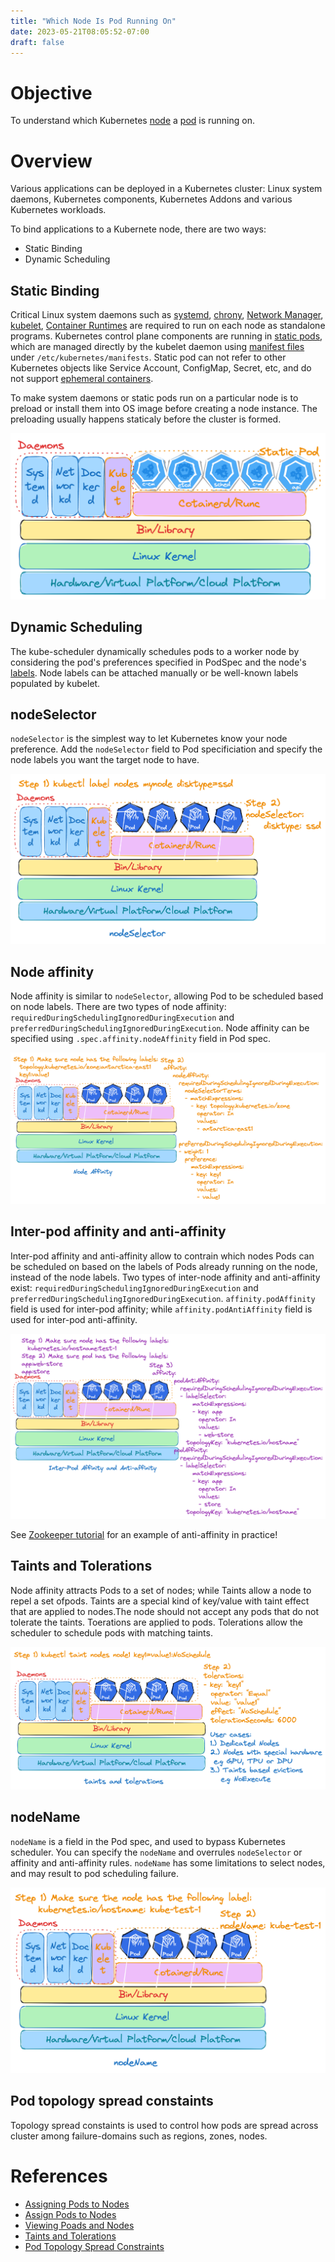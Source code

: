 ```yaml
---
title: "Which Node Is Pod Running On"
date: 2023-05-21T08:05:52-07:00
draft: false
---
```

# Objective

To understand which Kubernetes [node](https://kubernetes.io/docs/concepts/architecture/nodes/) a [pod](https://kubernetes.io/docs/concepts/workloads/pods/) is running on.

# Overview

Various applications can be deployed in a Kubernetes cluster: Linux system
daemons, Kubernetes components, Kubernetes Addons and various Kubernetes workloads.

To bind applications to a Kubernete node, there are two ways:

*  Static Binding
*  Dynamic Scheduling

## Static Binding 

Critical Linux system daemons such as [systemd](https://www.freedesktop.org/wiki/Software/systemd/), [chrony](https://chrony.tuxfamily.org/), [Network Manager](https://networkmanager.dev/), [kubelet](https://kubernetes.io/docs/reference/command-line-tools-reference/kubelet/), [Container Runtimes](https://kubernetes.io/docs/setup/production-environment/container-runtimes/) are required to run on each node as standalone programs. Kubernetes control plane components are running in [static pods](https://kubernetes.io/docs/tasks/configure-pod-container/static-pod/), which are managed directly by the kubelet daemon using [manifest files](https://kubernetes.io/docs/concepts/workloads/pods/ephemeral-containers/) under `/etc/kubernetes/manifests`. Static pod can not refer to other Kubernetes objects like Service Account, ConfigMap, Secret, etc, and do not support [ephemeral containers](https://kubernetes.io/docs/concepts/workloads/pods/ephemeral-containers/).

To make system daemons or static pods run on a particular node is to preload or install them into OS image before creating a node instance. The preloading usually happens staticaly before the cluster is formed.

![Kubernetes System Applications](/images/kubernetes-system-applications.png)

## Dynamic Scheduling 

The kube-scheduler dynamically schedules pods to a worker node by considering the pod's preferences specified in PodSpec and the node's [labels](https://kubernetes.io/docs/concepts/overview/working-with-objects/labels/). Node labels can be attached manually or be well-known labels populated by kubelet.

## nodeSelector

`nodeSelector` is the simplest way to let Kubernetes know your node preference. Add the `nodeSelector` field to Pod specificiation and specify the node labels you want the target node to have.

![Kubernetes Application NodeSelector](/images/kubernetes-application-nodeselector.png)

## Node affinity 

Node affinity is similar to `nodeSelector`, allowing Pod to be scheduled based on node labels. There are two types of node affinity: `requiredDuringSchedulingIgnoredDuringExecution` and `preferredDuringSchedulingIgnoredDuringExecution`. Node affinity can be specified using `.spec.affinity.nodeAffinity` field in Pod spec.

![Kubernetes Application NodeAffinity](/images/kubernetes-application-nodeaffinity.png)

## Inter-pod affinity and  anti-affinity 

Inter-pod affinity and anti-affinity allow to contrain which nodes Pods can be scheduled on based on the labels of Pods already running on the node, instead of the node labels. Two types of inter-node affinity and anti-affinity exist: `requiredDuringSchedulingIgnoredDuringExecution` and `preferredDuringSchedulingIgnoredDuringExecution`. `affinity.podAffinity` field is used for inter-pod affinity; while `affinity.podAntiAffinity` field is used for inter-pod anti-affinity.

![Kubernetes Application InterpodAffinity](/images/kubernetes-application-interpodaffinity.png)

See [Zookeeper tutorial](https://kubernetes.io/docs/tutorials/stateful-application/zookeeper/#tolerating-node-failure) for an example of anti-affinity in practice!

## Taints and Tolerations

Node affinity attracts Pods to a set of nodes; while Taints allow a node to repel a set ofpods.  Taints are a special kind of key/value with taint effect that are applied to nodes.The node should not accept any pods that do not tolerate the taints. Toerations are applied to pods. Tolerations allow the scheduler to schedule pods with matching taints. 

![Kubernetes Application Taints](/images/kubernetes-application-taints.png)

## nodeName

`nodeName` is a field in the Pod spec, and used to bypass Kubernetes scheduler. You can
specify the `nodeName` and overrules `nodeSelector` or affinity and anti-affinity rules.
`nodeName` has some limitations to select nodes, and may result to pod scheduling failure.

![Kubernetes Application NodeName](/images/kubernetes-application-nodename.png)

## Pod topology spread constaints 

Topology spread constaints is used to control how pods are spread across cluster among failure-domains such as regions, zones, nodes.

# References
* [Assigning Pods to Nodes](https://kubernetes.io/docs/concepts/scheduling-eviction/assign-pod-node/)
* [Assign Pods to Nodes](https://kubernetes.io/docs/tasks/configure-pod-container/assign-pods-nodes/)
* [Viewing Poads and Nodes](https://kubernetes.io/docs/tutorials/kubernetes-basics/explore/explore-intro/)
* [Taints and Tolerations](https://kubernetes.io/docs/concepts/scheduling-eviction/taint-and-toleration/)
* [Pod Topology Spread Constraints](https://kubernetes.io/docs/concepts/scheduling-eviction/topology-spread-constraints/)

